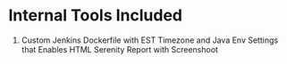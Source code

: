 # Internal Tools Included
1. Custom Jenkins Dockerfile with EST Timezone and Java Env Settings that Enables HTML Serenity Report with Screenshoot
